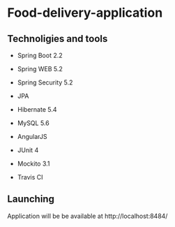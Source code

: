 # Food-delivery-application
  
## Technoligies and tools
- Spring Boot 2.2

- Spring WEB 5.2

- Spring Security 5.2

- JPA

- Hibernate 5.4

- MySQL 5.6

- AngularJS

- JUnit 4

- Mockito 3.1

- Travis CI

  
## Launching
Application will be be available at http://localhost:8484/                                                                               
